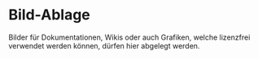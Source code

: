 # Bild-Ablage
Bilder für Dokumentationen, Wikis oder auch Grafiken, welche lizenzfrei verwendet werden können, dürfen hier abgelegt werden.
